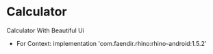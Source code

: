 # Calculator
Calculator With Beautiful Ui 
- For Context: implementation 'com.faendir.rhino:rhino-android:1.5.2' 
